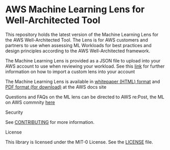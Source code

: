 # AWS Machine Learning Lens for Well-Architected Tool

This repository holds the latest version of the Machine Learning Lens for the AWS Well-Architected Tool. The Lens is for AWS customers and partners to use when assessing ML Workloads for best practices and design principles according to the AWS Well-Architected framework.

The Machine Learning Lens is provided as a JSON file to upload into your AWS account to use when reviewing your workload. See this [link](https://docs.aws.amazon.com/wellarchitected/latest/userguide/lenses-create.html) for further information on how to import a custom lens into your account

The Machine Learning Lens is available in [whitepaper (HTML) format](https://docs.aws.amazon.com/wellarchitected/latest/machine-learning-lens/machine-learning-lens.html) and [PDF format (for download)](https://docs.aws.amazon.com/pdfs/wellarchitected/latest/machine-learning-lens/wellarchitected-machine-learning-lens.pdf#machine-learning-lens) at the AWS docs site

Questions and FAQs on the ML lens can be directed to AWS re:Post, the ML on AWS commnity [here](https://www.repost.aws/topics/TAXwEBZll0TtWxbiOoSjJrfw/machine-learning-ai)

Security

See [CONTRIBUTING](CONTRIBUTING.md#security-issue-notifications) for more information.

License

This library is licensed under the MIT-0 License. See the [LICENSE](LICENSE) file.

